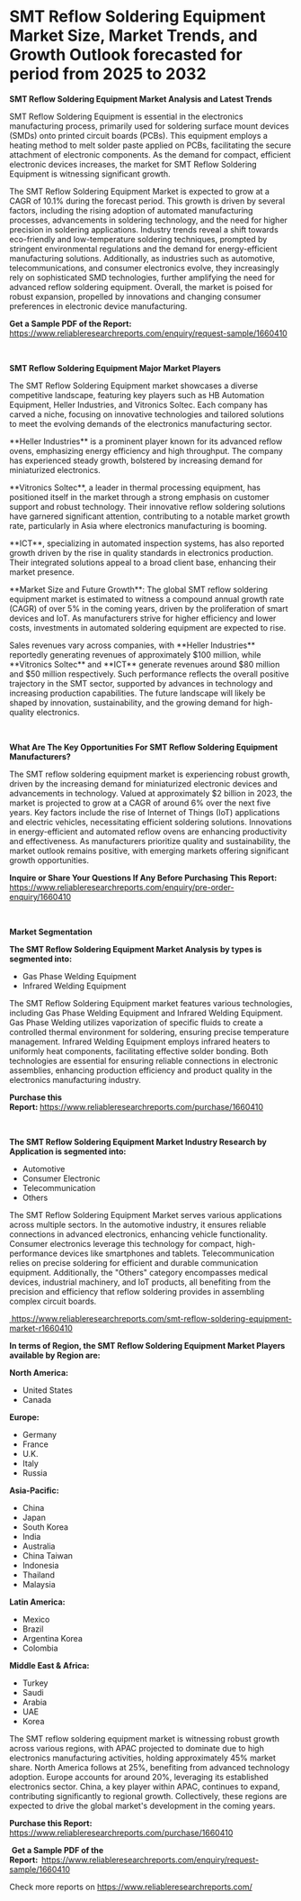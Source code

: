 <p><h1>SMT Reflow Soldering Equipment Market Size, Market Trends, and Growth Outlook forecasted for period from 2025 to 2032</h1></p><p><strong>SMT Reflow Soldering Equipment Market Analysis and Latest Trends</strong></p>
<p><p>SMT Reflow Soldering Equipment is essential in the electronics manufacturing process, primarily used for soldering surface mount devices (SMDs) onto printed circuit boards (PCBs). This equipment employs a heating method to melt solder paste applied on PCBs, facilitating the secure attachment of electronic components. As the demand for compact, efficient electronic devices increases, the market for SMT Reflow Soldering Equipment is witnessing significant growth.</p><p>The SMT Reflow Soldering Equipment Market is expected to grow at a CAGR of 10.1% during the forecast period. This growth is driven by several factors, including the rising adoption of automated manufacturing processes, advancements in soldering technology, and the need for higher precision in soldering applications. Industry trends reveal a shift towards eco-friendly and low-temperature soldering techniques, prompted by stringent environmental regulations and the demand for energy-efficient manufacturing solutions. Additionally, as industries such as automotive, telecommunications, and consumer electronics evolve, they increasingly rely on sophisticated SMD technologies, further amplifying the need for advanced reflow soldering equipment. Overall, the market is poised for robust expansion, propelled by innovations and changing consumer preferences in electronic device manufacturing.</p></p>
<p><strong>Get a Sample PDF of the Report:&nbsp;</strong> <a href="https://www.reliableresearchreports.com/enquiry/request-sample/1660410?utm_campaign=2283&utm_medium=2&utm_source=Github&utm_content=ia&utm_term=29032025&utm_id=smt-reflow-soldering-equipment">https://www.reliableresearchreports.com/enquiry/request-sample/1660410</a></p>
<p>&nbsp;</p>
<p><strong>SMT Reflow Soldering Equipment Major Market Players</strong></p>
<p><p>The SMT Reflow Soldering Equipment market showcases a diverse competitive landscape, featuring key players such as HB Automation Equipment, Heller Industries, and Vitronics Soltec. Each company has carved a niche, focusing on innovative technologies and tailored solutions to meet the evolving demands of the electronics manufacturing sector.</p><p>**Heller Industries** is a prominent player known for its advanced reflow ovens, emphasizing energy efficiency and high throughput. The company has experienced steady growth, bolstered by increasing demand for miniaturized electronics.</p><p>**Vitronics Soltec**, a leader in thermal processing equipment, has positioned itself in the market through a strong emphasis on customer support and robust technology. Their innovative reflow soldering solutions have garnered significant attention, contributing to a notable market growth rate, particularly in Asia where electronics manufacturing is booming.</p><p>**ICT**, specializing in automated inspection systems, has also reported growth driven by the rise in quality standards in electronics production. Their integrated solutions appeal to a broad client base, enhancing their market presence.</p><p>**Market Size and Future Growth**: The global SMT reflow soldering equipment market is estimated to witness a compound annual growth rate (CAGR) of over 5% in the coming years, driven by the proliferation of smart devices and IoT. As manufacturers strive for higher efficiency and lower costs, investments in automated soldering equipment are expected to rise.</p><p>Sales revenues vary across companies, with **Heller Industries** reportedly generating revenues of approximately $100 million, while **Vitronics Soltec** and **ICT** generate revenues around $80 million and $50 million respectively. Such performance reflects the overall positive trajectory in the SMT sector, supported by advances in technology and increasing production capabilities. The future landscape will likely be shaped by innovation, sustainability, and the growing demand for high-quality electronics.</p></p>
<p>&nbsp;</p>
<p><strong>What Are The Key Opportunities For SMT Reflow Soldering Equipment Manufacturers?</strong></p>
<p><p>The SMT reflow soldering equipment market is experiencing robust growth, driven by the increasing demand for miniaturized electronic devices and advancements in technology. Valued at approximately $2 billion in 2023, the market is projected to grow at a CAGR of around 6% over the next five years. Key factors include the rise of Internet of Things (IoT) applications and electric vehicles, necessitating efficient soldering solutions. Innovations in energy-efficient and automated reflow ovens are enhancing productivity and effectiveness. As manufacturers prioritize quality and sustainability, the market outlook remains positive, with emerging markets offering significant growth opportunities.</p></p>
<p><strong>Inquire or Share Your Questions If Any Before Purchasing This Report:</strong> <a href="https://www.reliableresearchreports.com/enquiry/pre-order-enquiry/1660410?utm_campaign=2283&utm_medium=2&utm_source=Github&utm_content=ia&utm_term=29032025&utm_id=smt-reflow-soldering-equipment">https://www.reliableresearchreports.com/enquiry/pre-order-enquiry/1660410</a></p>
<p>&nbsp;</p>
<p><strong>Market Segmentation</strong></p>
<p><strong>The SMT Reflow Soldering Equipment Market Analysis by types is segmented into:</strong></p>
<p><ul><li>Gas Phase Welding Equipment</li><li>Infrared Welding Equipment</li></ul></p>
<p><p>The SMT Reflow Soldering Equipment market features various technologies, including Gas Phase Welding Equipment and Infrared Welding Equipment. Gas Phase Welding utilizes vaporization of specific fluids to create a controlled thermal environment for soldering, ensuring precise temperature management. Infrared Welding Equipment employs infrared heaters to uniformly heat components, facilitating effective solder bonding. Both technologies are essential for ensuring reliable connections in electronic assemblies, enhancing production efficiency and product quality in the electronics manufacturing industry.</p></p>
<p><strong>Purchase this Report:&nbsp;</strong><a href="https://www.reliableresearchreports.com/purchase/1660410?utm_campaign=2283&utm_medium=2&utm_source=Github&utm_content=ia&utm_term=29032025&utm_id=smt-reflow-soldering-equipment">https://www.reliableresearchreports.com/purchase/1660410</a></p>
<p>&nbsp;</p>
<p><strong>The SMT Reflow Soldering Equipment Market Industry Research by Application is segmented into:</strong></p>
<p><ul><li>Automotive</li><li>Consumer Electronic</li><li>Telecommunication</li><li>Others</li></ul></p>
<p><p>The SMT Reflow Soldering Equipment Market serves various applications across multiple sectors. In the automotive industry, it ensures reliable connections in advanced electronics, enhancing vehicle functionality. Consumer electronics leverage this technology for compact, high-performance devices like smartphones and tablets. Telecommunication relies on precise soldering for efficient and durable communication equipment. Additionally, the "Others" category encompasses medical devices, industrial machinery, and IoT products, all benefiting from the precision and efficiency that reflow soldering provides in assembling complex circuit boards.</p></p>
<p><a href="https://www.reliableresearchreports.com/smt-reflow-soldering-equipment-market-r1660410?utm_campaign=2283&utm_medium=2&utm_source=Github&utm_content=ia&utm_term=29032025&utm_id=smt-reflow-soldering-equipment">&nbsp;https://www.reliableresearchreports.com/smt-reflow-soldering-equipment-market-r1660410</a></p>
<p><strong>In terms of Region, the SMT Reflow Soldering Equipment Market Players available by Region are:</strong></p>
<p>
    <p> <strong> North America: </strong>
        <ul>
            <li>United States</li>
            <li>Canada</li>
        </ul>
        </p> 
    <p> <strong> Europe: </strong>
        <ul>
            <li>Germany</li>
            <li>France</li>
            <li>U.K.</li>
            <li>Italy</li>
            <li>Russia</li>
        </ul>
        </p> 
    <p> <strong> Asia-Pacific: </strong>
        <ul>
            <li>China</li>
            <li>Japan</li>
            <li>South Korea</li>
            <li>India</li>
            <li>Australia</li>
            <li>China Taiwan</li>
            <li>Indonesia</li>
            <li>Thailand</li>
            <li>Malaysia</li>
        </ul>
        </p> 
    <p> <strong> Latin America: </strong>
        <ul>
            <li>Mexico</li>
            <li>Brazil</li>
            <li>Argentina Korea</li>
            <li>Colombia</li>
        </ul>
        </p> 
    <p> <strong> Middle East & Africa: </strong>
        <ul>
            <li>Turkey</li>
            <li>Saudi</li>
            <li>Arabia</li>
            <li>UAE</li>
            <li>Korea</li>
        </ul>
    </p>
    </p>
<p><p>The SMT reflow soldering equipment market is witnessing robust growth across various regions, with APAC projected to dominate due to high electronics manufacturing activities, holding approximately 45% market share. North America follows at 25%, benefiting from advanced technology adoption. Europe accounts for around 20%, leveraging its established electronics sector. China, a key player within APAC, continues to expand, contributing significantly to regional growth. Collectively, these regions are expected to drive the global market's development in the coming years.</p></p>
<p><strong>Purchase this Report: </strong><a href="https://www.reliableresearchreports.com/purchase/1660410?utm_campaign=2283&utm_medium=2&utm_source=Github&utm_content=ia&utm_term=29032025&utm_id=smt-reflow-soldering-equipment">https://www.reliableresearchreports.com/purchase/1660410</a></p>
<p>&nbsp;<strong>Get a Sample PDF of the Report:&nbsp;&nbsp;</strong><a href="https://www.reliableresearchreports.com/enquiry/request-sample/1660410?utm_campaign=2283&utm_medium=2&utm_source=Github&utm_content=ia&utm_term=29032025&utm_id=smt-reflow-soldering-equipment">https://www.reliableresearchreports.com/enquiry/request-sample/1660410</a></p>
<p><strong></strong></p>
<p>Check more reports on <a href="https://www.reliableresearchreports.com/?utm_campaign=2283&utm_medium=2&utm_source=Github&utm_content=ia&utm_term=29032025&utm_id=smt-reflow-soldering-equipment">https://www.reliableresearchreports.com/</a></p>